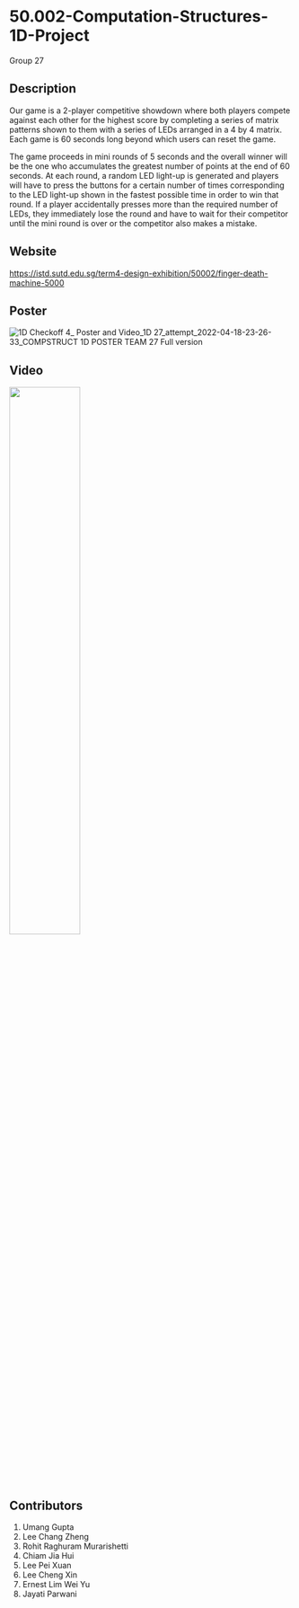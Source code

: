 # 50.002-Computation-Structures-1D-Project
Group 27

## Description

Our game is a 2-player competitive showdown where both players compete against each other for the highest score by completing a series of matrix patterns shown to them with a series of LEDs arranged in a 4 by 4 matrix. Each game is 60 seconds long beyond which users can reset the game.

The game proceeds in mini rounds of 5 seconds and the overall winner will be the one who accumulates the greatest number of points at the end of 60 seconds. At each round, a random LED light-up is generated and players will have to press the buttons for a certain number of times corresponding to the LED light-up shown in the fastest possible time in order to win that round. If a player accidentally presses more than the required number of LEDs, they immediately lose the round and have to wait for their competitor until the mini round is over or the competitor also makes a mistake.

## Website

https://istd.sutd.edu.sg/term4-design-exhibition/50002/finger-death-machine-5000

## Poster
![1D Checkoff 4_ Poster and Video_1D 27_attempt_2022-04-18-23-26-33_COMPSTRUCT 1D POSTER TEAM 27 Full version](https://user-images.githubusercontent.com/57800546/167767273-e82c687a-9b7e-46cf-af68-69dee1682917.png)

## Video

[<img src="https://user-images.githubusercontent.com/57800546/168115308-c67bb94e-6eda-496a-afe9-801439b238a8.png" width="50%">](https://youtu.be/lBUOvSejSss "Finger Death Machine (Game)")


## Contributors

1. Umang Gupta 
2. Lee Chang Zheng 
3. Rohit Raghuram Murarishetti 
4. Chiam Jia Hui 
5. Lee Pei Xuan 
6. Lee Cheng Xin 
7. Ernest Lim Wei Yu 
8. Jayati Parwani
